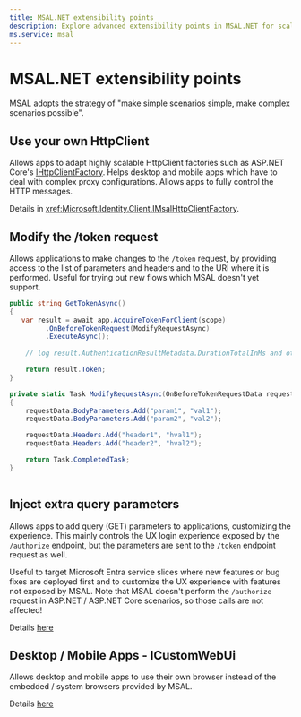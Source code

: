 ```yaml
---
title: MSAL.NET extensibility points
description: Explore advanced extensibility points in MSAL.NET for scalable apps. Adapt HttpClient factories, modify token requests, inject query parameters, and more.
ms.service: msal
---
```


# MSAL.NET extensibility points

MSAL adopts the strategy of "make simple scenarios simple, make complex scenarios possible".

## Use your own HttpClient

Allows apps to adapt highly scalable HttpClient factories such as ASP.NET Core's [IHttpClientFactory](/aspnet/core/fundamentals/http-requests?view=aspnetcore-6.0).
Helps desktop and mobile apps which have to deal with complex proxy configurations.
Allows apps to fully control the HTTP messages.

Details in <xref:Microsoft.Identity.Client.IMsalHttpClientFactory>.

## Modify the /token request

Allows applications to make changes to the `/token` request, by providing access to the list of parameters and headers and to the URI where it is performed. Useful for trying out new flows which MSAL doesn't yet support.

```csharp
public string GetTokenAsync()
{
   var result = await app.AcquireTokenForClient(scope)
         .OnBeforeTokenRequest(ModifyRequestAsync)
         .ExecuteAsync();
 
    // log result.AuthenticationResultMetadata.DurationTotalInMs and other metrics

    return result.Token;
}

private static Task ModifyRequestAsync(OnBeforeTokenRequestData requestData)
{
    requestData.BodyParameters.Add("param1", "val1");
    requestData.BodyParameters.Add("param2", "val2");

    requestData.Headers.Add("header1", "hval1");
    requestData.Headers.Add("header2", "hval2");

    return Task.CompletedTask;
}
   
```

## Inject extra query parameters

Allows apps to add query (GET) parameters to applications, customizing the experience. This mainly controls the UX login experience exposed by the `/authorize` endpoint, but the parameters are sent to the `/token` endpoint request as well.

Useful to target Microsoft Entra service slices where new features or bug fixes are deployed first and to customize the UX experience with features not exposed by MSAL. Note that MSAL doesn't perform the `/authorize` request in ASP.NET / ASP.NET Core scenarios, so those calls are not affected!

Details [here](/dotnet/api/microsoft.identity.client.abstractacquiretokenparameterbuilder-1.withextraqueryparameters?view=azure-dotnet#microsoft-identity-client-abstractacquiretokenparameterbuilder-1-withextraqueryparameters(system-string))

## Desktop / Mobile Apps - ICustomWebUi

Allows desktop and mobile apps to use their own browser instead of the embedded / system browsers provided by MSAL.

Details [here](/dotnet/api/microsoft.identity.client.extensibility.icustomwebui?view=azure-dotnet)
